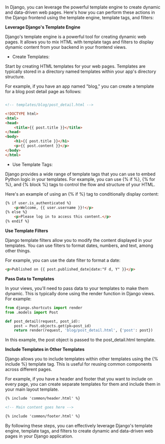 In Django, you can leverage the powerful template engine to create dynamic and data-driven web pages. Here's how you can perform these actions in the Django frontend using the template engine, template tags, and filters:

**Leverage Django's Template Engine**

Django's template engine is a powerful tool for creating dynamic web pages. It allows you to mix HTML with template tags and filters to display dynamic content from your backend in your frontend views.

- Create Templates:

Start by creating HTML templates for your web pages. Templates are typically stored in a directory named templates within your app's directory structure.

For example, if you have an app named "blog," you can create a template for a blog post detail page as follows:

```html

<!-- templates/blog/post_detail.html -->

<!DOCTYPE html>
<html>
<head>
    <title>{{ post.title }}</title>
</head>
<body>
    <h1>{{ post.title }}</h1>
    <p>{{ post.content }}</p>
</body>
</html>
```

- Use Template Tags:

Django provides a wide range of template tags that you can use to embed Python logic in your templates. For example, you can use {% if %}, {% for %}, and {% block %} tags to control the flow and structure of your HTML.

Here's an example of using an {% if %} tag to conditionally display content:

```html
{% if user.is_authenticated %}
    <p>Welcome, {{ user.username }}!</p>
{% else %}
    <p>Please log in to access this content.</p>
{% endif %}
```

**Use Template Filters**

Django template filters allow you to modify the content displayed in your templates. You can use filters to format dates, numbers, and text, among other things.

For example, you can use the date filter to format a date:

```html
<p>Published on {{ post.published_date|date:"F d, Y" }}</p>
```

**Pass Data to Templates**

In your views, you'll need to pass data to your templates to make them dynamic. This is typically done using the render function in Django views. For example:

```python
from django.shortcuts import render
from .models import Post

def post_detail(request, post_id):
    post = Post.objects.get(pk=post_id)
    return render(request, 'blog/post_detail.html', {'post': post})
```

In this example, the post object is passed to the post_detail.html template.

**Include Templates in Other Templates**

Django allows you to include templates within other templates using the {% include %} template tag. This is useful for reusing common components across different pages.

For example, if you have a header and footer that you want to include on every page, you can create separate templates for them and include them in your main layout template.

```html
{% include 'common/header.html' %}

<!-- Main content goes here -->

{% include 'common/footer.html' %}
```

By following these steps, you can effectively leverage Django's template engine, template tags, and filters to create dynamic and data-driven web pages in your Django application.
